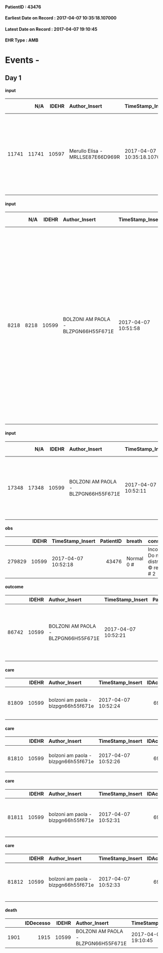 
#### PatientID : 43476
#### Earliest Date on Record : 2017-04-07 10:35:18.107000
#### Latest Date on Record : 2017-04-07 19:10:45
#### EHR Type : AMB

# Events - 

## Day 1

#### input
|       |    N/A |   IDEHR | Author_Insert                    | TimeStamp_Insert           | EHRType   |   PatientID |   IDDigitalSignDocument | persone_vicine   |   Unnamed: 0_x.1 |   IDANAMNESI_SOCIALE | Patient   | FamigliaAltro   | Paziente_T   | FamigliaAltro_T   |   Non_Rilevabile_x.1 | Note_Non_Rilevabile_x.1   | opt_Problemi   | Note_I                                                                                                             | chk_contr_sintomi   | opt_paziente_a   | opt_famiglia_a   | opt_adeguatezza   | opt_paziente_solo   | ds_note_con                                                                                        | opt_presente_assente   | Presenza_minori   | Caregiver_principale   | opt_capacita   | ds_familiari_coinv   | opt_necessario   | opt_presente   | opt_risorse_ec   | opt_paziente_psi   | opt_Ins_vol   | ds_note_prio                                                                                                                 | opt_paziente_ad   | opt_caregiver_ad   | opt_esenzione   | opt_inv_civile   |   ds_codice_es | Needs     | Domestic partnership   | Fragility   | opt_disponibilita_f   | opt_indennita_acc   | opt_legge   | opt_famiglia_psi   | opt_disponibilit_paz   |
|------:|-------:|--------:|:---------------------------------|:---------------------------|:----------|------------:|------------------------:|:-----------------|-----------------:|---------------------:|:----------|:----------------|:-------------|:------------------|---------------------:|:--------------------------|:---------------|:-------------------------------------------------------------------------------------------------------------------|:--------------------|:-----------------|:-----------------|:------------------|:--------------------|:---------------------------------------------------------------------------------------------------|:-----------------------|:------------------|:-----------------------|:---------------|:---------------------|:-----------------|:---------------|:-----------------|:-------------------|:--------------|:-----------------------------------------------------------------------------------------------------------------------------|:------------------|:-------------------|:----------------|:-----------------|---------------:|:----------|:-----------------------|:------------|:----------------------|:--------------------|:------------|:-------------------|:-----------------------|
| 11741 |  11741 |   10597 | Merullo Elisa - MRLLSE87E66D969R | 2017-04-07 10:35:18.107000 | AMB       |       43476 |                  709858 | N/A              |             5765 |                 3675 | Si#1      | Si#1            | No#0         | Si#1              |                    0 | NR                        | No#0           | La pz non lucida e non parla. Pz era informata della diagnosi. Fratello informato della gravit√† della situazione. | controllo sintomi#0 | Indefinite#2     | Congruenti#1     | Si#1              | No#0                | La pz vive con la badante fissa 24 ore. Il fratello con la moglie abita sullo stesso pianerottolo. | Presente#1             | No#0              | caregiver              | Adeguato#0     | brother              | Si#1             | Si#1           | Adeguate#1       | No#0               | No#0          | Il bisogno espresso √® a livello clinico assistenziale. Spiegato il senso della nostra assistenza ed il setting domiciliare. | Parziale#1        | Totale#2           | Si#1            | Si#1             |             48 | Clinici#0 | Badante#1              | nessuna#0   | Si#1                  | Si#1                | Si#1        | No#0               | Si#1                   |

#### input
|      |    N/A |   IDEHR | Author_Insert                       | TimeStamp_Insert    |   IDAccess | EHRType   |   PatientID |   IDDigitalSignDocument | persone_vicine   |   Unnamed: 0_y |   IDANAMNESI_MED |   Non_Rilevabile_y | Note_Non_Rilevabile_y   | diagnosis                                                                                                                                                                                                                                                                                                                                                             |
|-----:|-------:|--------:|:------------------------------------|:--------------------|-----------:|:----------|------------:|------------------------:|:-----------------|---------------:|-----------------:|-------------------:|:------------------------|:----------------------------------------------------------------------------------------------------------------------------------------------------------------------------------------------------------------------------------------------------------------------------------------------------------------------------------------------------------------------|
| 8218 |   8218 |   10599 | BOLZONI AM PAOLA - BLZPGN66H55F671E | 2017-04-07 10:51:58 |      69782 | AMB       |       43476 |                  709897 | N/A              |          11593 |             6307 |                  0 | NR                      | Recente diagnosi di neoformazione stenosante dell'antro gastrico diffusamente metastatica (fegato, linfonodi addominali),, danno prerenale acuto in iporessia secondaria. La pz viene dimessa in gravi condizioni, stuporosa, in sindrome uremica oligurica, per assecondare il suo desiderio espresso in precedenza di poter concludere la propria vita a domicilio. |

#### input
|       |    N/A |   IDEHR | Author_Insert                       | TimeStamp_Insert    |   IDAccess | EHRType   |   PatientID |   IDDigitalSignDocument | persone_vicine   |   Unnamed: 0_y.1 |   IDDIAGNOSI_ICD |   Non_Rilevabile_y.1 | Note_Non_Rilevabile_y.1   | I_ICD                                                                | II_ICD                                                                        | III_ICD                                                                              | IV_ICD                           | V_ICD                                                                                                                                                               | VI_ICD                      | I_Anno   | I_Mese   |
|------:|-------:|--------:|:------------------------------------|:--------------------|-----------:|:----------|------------:|------------------------:|:-----------------|-----------------:|-----------------:|---------------------:|:--------------------------|:---------------------------------------------------------------------|:------------------------------------------------------------------------------|:-------------------------------------------------------------------------------------|:---------------------------------|:--------------------------------------------------------------------------------------------------------------------------------------------------------------------|:----------------------------|:---------|:---------|
| 17348 |  17348 |   10599 | BOLZONI AM PAOLA - BLZPGN66H55F671E | 2017-04-07 10:52:11 |      69782 | AMB       |       43476 |                  709898 | N/A              |             2909 |             2909 |                    0 | NR                        | 1518 - Tumori maligni di altre sedi (specificate) dello stomaco#2031 | 1977 - Tumori maligni secondari del fegato, specificati come metastatici#2155 | 1962 - Tumori maligni secondari e non specificati dei linfonodi intraaddominali#2142 | 6393 - Insufficienza renale#2733 | 25000 - Diabete mellito, tipo II o non specificato, non definito se scompensato, senza specificato, non definito se controllato, senza menzione di complicanze#2314 | V667 - Cure palliative#2402 | 2017#57  | 03#03    |

#### obs
|        |   IDEHR | TimeStamp_Insert    |   PatientID | breath     | consolability                                          | body_language   | facial_expression                       |
|-------:|--------:|:--------------------|------------:|:-----------|:-------------------------------------------------------|:----------------|:----------------------------------------|
| 279829 |   10599 | 2017-04-07 10:52:18 |       43476 | Normal 0 # | Inconsolable. Do not get distracted n√ © reassures # 2 | Relaxed # 0     | Sad, anxious, contracted (frowning) # 1 |

#### outcome
|       |   IDEHR | Author_Insert                       | TimeStamp_Insert    |   PatientID |   IDDigitalSignDocument |   IDPAI_VIDAS | opt_problem                                                            |   opt_problem_num | opt_obiettivo            |   opt_obiettivo_num | opt_stato_problema   |   opt_stato_problema_num | opt_interventi                                                                                             |   opt_interventi_num |
|------:|--------:|:------------------------------------|:--------------------|------------:|------------------------:|--------------:|:-----------------------------------------------------------------------|------------------:|:-------------------------|--------------------:|:---------------------|-------------------------:|:-----------------------------------------------------------------------------------------------------------|---------------------:|
| 86742 |   10599 | BOLZONI AM PAOLA - BLZPGN66H55F671E | 2017-04-07 10:52:21 |       43476 |                  709901 |         88975 | Alteration of comfort associated with chronic pain and / or acute # 29 |                 2 | Palliative Sedation # 57 |                   4 | Open Problem # 1     |                        1 | Counseling - Share with caregiver therapeutic path # 465; PAI Implementation - therapeutic upgrading # 461 |                    4 |

#### care
|       |   IDEHR | Author_Insert                       | TimeStamp_Insert    |   IDAccess | EHRType   |   PatientID |   IDTERAPIE_OUTPAT_VIDAS | ds_dose              | opt_via_di_somm     | ds_ora       | dt_data_inizio      |   opt_pregressa |   opt_somm_terapia |   opt_estemporanea |   opt_termina |   opt_somm_in_pompa | opt_farmaco                                   |
|------:|--------:|:------------------------------------|:--------------------|-----------:|:----------|------------:|-------------------------:|:---------------------|:--------------------|:-------------|:--------------------|----------------:|-------------------:|-------------------:|--------------:|--------------------:|:----------------------------------------------|
| 81809 |   10599 | bolzoni am paola - blzpgn66h55f671e | 2017-04-07 10:52:24 |      69782 | amb       |       43476 |                    59431 | 1 patch every 3 days | transdermal # 4 = 4 | other # 2476 | 2017-04-07 00:00:00 |               0 |                  0 |                  0 |             0 |                   0 | fentanyl (durogesic tts 25 mcg / hour) # 1648 |

#### care
|       |   IDEHR | Author_Insert                       | TimeStamp_Insert    |   IDAccess | EHRType   |   PatientID |   IDTERAPIE_OUTPAT_VIDAS | ds_dose   | opt_via_di_somm        | ds_ora       | dt_data_inizio      |   opt_pregressa |   opt_somm_terapia |   opt_estemporanea |   opt_termina |   opt_somm_in_pompa | opt_farmaco                          | Note_al_bisogno   |
|------:|--------:|:------------------------------------|:--------------------|-----------:|:----------|------------:|-------------------------:|:----------|:-----------------------|:-------------|:--------------------|----------------:|-------------------:|-------------------:|--------------:|--------------------:|:-------------------------------------|:------------------|
| 81810 |   10599 | bolzoni am paola - blzpgn66h55f671e | 2017-04-07 10:52:26 |      69782 | amb       |       43476 |                    59432 | 1 fl      | subcutaneously # 3 = 3 | at need # 24 | 2017-04-07 00:00:00 |               0 |                  0 |                  0 |             0 |                   0 | delorazepam (en 1 ml 5 mg fl) # 1849 | if restlessness   |

#### care
|       |   IDEHR | Author_Insert                       | TimeStamp_Insert    |   IDAccess | EHRType   |   PatientID |   IDTERAPIE_OUTPAT_VIDAS | ds_dose   | opt_via_di_somm        | ds_ora       | dt_data_inizio      |   opt_pregressa |   opt_somm_terapia |   opt_estemporanea |   opt_termina |   opt_somm_in_pompa | opt_farmaco                                                     | Note_al_bisogno   |
|------:|--------:|:------------------------------------|:--------------------|-----------:|:----------|------------:|-------------------------:|:----------|:-----------------------|:-------------|:--------------------|----------------:|-------------------:|-------------------:|--------------:|--------------------:|:----------------------------------------------------------------|:------------------|
| 81811 |   10599 | bolzoni am paola - blzpgn66h55f671e | 2017-04-07 10:52:31 |      69782 | amb       |       43476 |                    59433 | 1/2 fl    | subcutaneously # 3 = 3 | at need # 24 | 2017-04-07 00:00:00 |               0 |                  0 |                  0 |             0 |                   0 | morphine hydrochloride (10 mg morphine hydrochloride fl) # 1598 | if pain           |

#### care
|       |   IDEHR | Author_Insert                       | TimeStamp_Insert    |   IDAccess | EHRType   |   PatientID |   IDTERAPIE_OUTPAT_VIDAS | ds_dose   | opt_via_di_somm        | ds_ora                        | dt_data_inizio      |   opt_pregressa |   opt_somm_terapia |   opt_estemporanea |   opt_termina |   opt_somm_in_pompa | opt_farmaco                                    | Note_al_bisogno   |
|------:|--------:|:------------------------------------|:--------------------|-----------:|:----------|------------:|-------------------------:|:----------|:-----------------------|:------------------------------|:--------------------|----------------:|-------------------:|-------------------:|--------------:|--------------------:|:-----------------------------------------------|:------------------|
| 81812 |   10599 | bolzoni am paola - blzpgn66h55f671e | 2017-04-07 10:52:33 |      69782 | amb       |       43476 |                    59434 | 1 fl      | subcutaneously # 3 = 3 | 08 # 8; 20 # 20; # 24 in need | 2017-04-07 00:00:00 |               0 |                  0 |                  0 |             0 |                   0 | haloperidol (serenase os gtt 2 mg / ml) # 1806 | if agitation      |

#### death
|      |   IDDecesso |   IDEHR | Author_Insert                       | TimeStamp_Insert    |   PatientID |   IDDigitalSignDocument | Date                | Luogo_decesso   |
|-----:|------------:|--------:|:------------------------------------|:--------------------|------------:|------------------------:|:--------------------|:----------------|
| 1901 |        1915 |   10599 | BOLZONI AM PAOLA - BLZPGN66H55F671E | 2017-04-07 19:10:45 |       43476 |                  710878 | 2017-04-07 14:30:46 | # 2 Domicile    |


